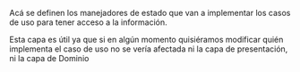 Acá se definen los manejadores de estado que van a implementar los casos de uso para tener acceso a la información.

Esta capa es útil ya que si en algún momento quisiéramos modificar quién implementa el caso de uso no se vería afectada ni la capa de presentación, ni la capa de Dominio